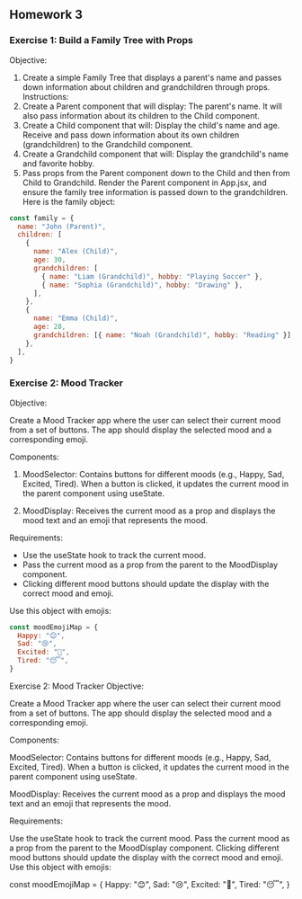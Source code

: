 ## Homework 3

### Exercise 1: Build a Family Tree with Props

Objective:

1. Create a simple Family Tree that displays a parent's name and passes down information about children and grandchildren through props.
   Instructions:
2. Create a Parent component that will display:
   The parent's name.
   It will also pass information about its children to the Child component.
3. Create a Child component that will:
   Display the child's name and age.
   Receive and pass down information about its own children (grandchildren) to the Grandchild component.
4. Create a Grandchild component that will:
   Display the grandchild's name and favorite hobby.
5. Pass props from the Parent component down to the Child and then from Child to Grandchild.
   Render the Parent component in App.jsx, and ensure the family tree information is passed down to the grandchildren. Here is the family object:

```js
const family = {
  name: "John (Parent)",
  children: [
    {
      name: "Alex (Child)",
      age: 30,
      grandchildren: [
        { name: "Liam (Grandchild)", hobby: "Playing Soccer" },
        { name: "Sophia (Grandchild)", hobby: "Drawing" },
      ],
    },
    {
      name: "Emma (Child)",
      age: 28,
      grandchildren: [{ name: "Noah (Grandchild)", hobby: "Reading" }],
    },
  ],
}
```

### Exercise 2: Mood Tracker

Objective:

Create a Mood Tracker app where the user can select their current mood from a set of buttons. The app should display the selected mood and a corresponding emoji.

Components:

1. MoodSelector:
   Contains buttons for different moods (e.g., Happy, Sad, Excited, Tired).
   When a button is clicked, it updates the current mood in the parent component using useState.

2. MoodDisplay:
   Receives the current mood as a prop and displays the mood text and an emoji that represents the mood.

Requirements:

- Use the useState hook to track the current mood.
- Pass the current mood as a prop from the parent to the MoodDisplay component.
- Clicking different mood buttons should update the display with the correct mood and emoji.

Use this object with emojis:

```js
const moodEmojiMap = {
  Happy: "😊",
  Sad: "😢",
  Excited: "🤩",
  Tired: "😴",
}
```
Exercise 2: Mood Tracker
Objective:

Create a Mood Tracker app where the user can select their current mood from a set of buttons. The app should display the selected mood and a corresponding emoji.

Components:

MoodSelector: Contains buttons for different moods (e.g., Happy, Sad, Excited, Tired). When a button is clicked, it updates the current mood in the parent component using useState.

MoodDisplay: Receives the current mood as a prop and displays the mood text and an emoji that represents the mood.

Requirements:

Use the useState hook to track the current mood.
Pass the current mood as a prop from the parent to the MoodDisplay component.
Clicking different mood buttons should update the display with the correct mood and emoji.
Use this object with emojis:

const moodEmojiMap = {
  Happy: "😊",
  Sad: "😢",
  Excited: "🤩",
  Tired: "😴",
}